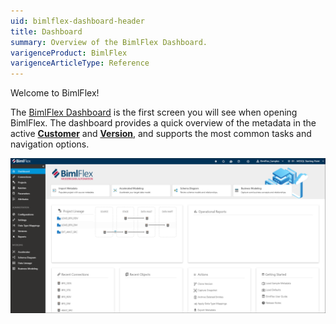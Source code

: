 ```yaml
---
uid: bimlflex-dashboard-header
title: Dashboard
summary: Overview of the BimlFlex Dashboard.
varigenceProduct: BimlFlex
varigenceArticleType: Reference
---
```

Welcome to BimlFlex!

The [BimlFlex Dashboard](xref:bimlflex-dashboard)  is the first screen you will see when opening BimlFlex. The dashboard provides a quick overview of the metadata in the active [**Customer**](xref:bimlflex-concepts-customer) and [**Version**](xref:bimlflex-concepts-version), and supports the most common tasks and navigation options.

![BimlFlex Dashboard Overview](images/bimlflex-dashboard.png "BimlFlex Dashboard")
